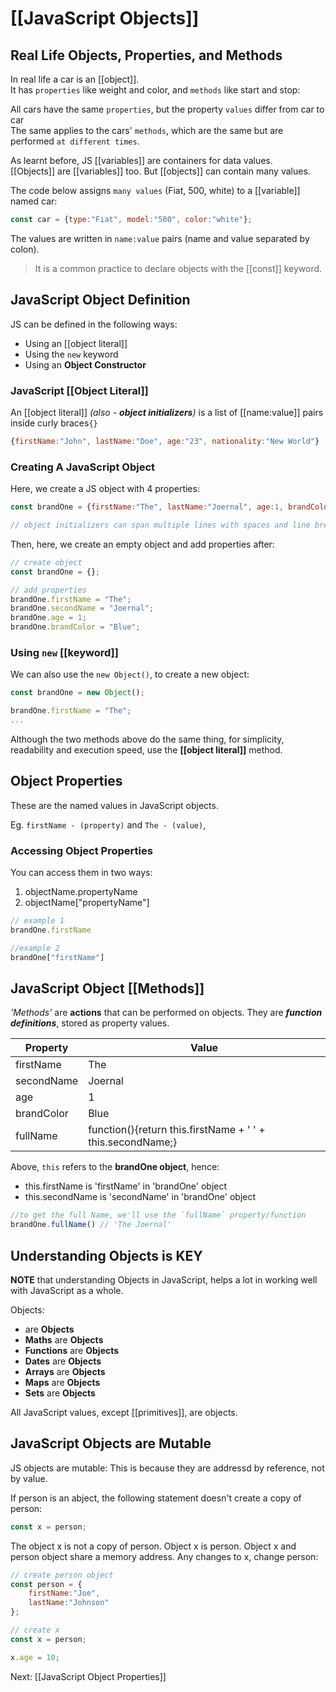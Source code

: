 # [[JavaScript Objects]]
## Real Life Objects, Properties, and Methods

In real life a car is an [[object]].  
It has `properties` like weight and color, and `methods` like start and stop:  

All cars have the same `properties`, but the property `values` differ from car to car  
The same applies to the cars' `methods`, which are the same but are performed `at different times`.  

As learnt before, JS [[variables]] are containers for data values.  
[[Objects]] are [[variables]] too. But [[objects]] can contain many values.  

The code below assigns `many values` (Fiat, 500, white) to a [[variable]] named car:  

```js
const car = {type:"Fiat", model:"500", color:"white"};
```

The values are written in `name:value` pairs (name and value separated by colon).

> It is a common practice to declare objects with the [[const]] keyword.

## JavaScript Object Definition

JS can be defined in the following ways:  
- Using an [[object literal]]
- Using the `new` keyword
- Using an **Object Constructor**  

### JavaScript [[Object Literal]]
An [[object literal]] _(also - **object initializers**)_ is a list of [[name:value]] pairs inside curly braces`{}`  

```js
{firstName:"John", lastName:"Doe", age:"23", nationality:"New World"}
```

### Creating A JavaScript Object
Here, we create a JS object with 4 properties:

```js
const brandOne = {firstName:"The", lastName:"Joernal", age:1, brandColor:"Blue"}

// object initializers can span multiple lines with spaces and line breaks
```

Then, here, we create an empty object and add properties after:

```js
// create object
const brandOne = {};

// add properties
brandOne.firstName = "The";
brandOne.secondName = "Joernal";
brandOne.age = 1;
brandOne.brandColor = "Blue";
```

### Using `new` [[keyword]]
We can also use the `new Object()`, to create a new object:

```js
const brandOne = new Object();

brandOne.firstName = "The";
...
```

Although the two methods above do the same thing, for simplicity, readability and execution speed, use the **[[object literal]]** method.

## Object Properties

These are the named values in JavaScript objects.

Eg. `firstName - (property)` and `The - (value)`,

### Accessing Object Properties
You can access them in two ways:
1. objectName.propertyName
2. objectName["propertyName"]

```js
// example 1
brandOne.firstName

//example 2
brandOne["firstName"]
```

## JavaScript Object [[Methods]]
_'Methods'_ are **actions** that can be performed on objects. They are ***function definitions***, stored as property values.


| Property   | Value                                                      |
| ---------- | ---------------------------------------------------------- |
| firstName  | The                                                        |
| secondName | Joernal                                                    |
| age        | 1                                                          |
| brandColor | Blue                                                       |
| fullName   | function(){return this.firstName + ' ' + this.secondName;} |

Above, `this` refers to the **brandOne object**, hence:
- this.firstName is 'firstName' in 'brandOne' object
- this.secondName is 'secondName' in 'brandOne' object

```js
//to get the full Name, we'll use the `fullName` property/function
brandOne.fullName() // 'The Joernal'
```


## Understanding Objects is KEY

**NOTE** that understanding Objects in JavaScript, helps a lot in working well with JavaScript as a whole.

Objects:
- are **Objects**
- **Maths** are **Objects**
- **Functions** are **Objects**
- **Dates** are **Objects**
- **Arrays** are **Objects**
- **Maps** are **Objects**
- **Sets** are **Objects**

All JavaScript values, except [[primitives]], are objects.


## JavaScript Objects are Mutable
JS objects are mutable: This is because they are addressd by reference, not by value.

If person is an abject, the following statement doesn't create a copy of person:

```js
const x = person;
```

The object x is not a copy of person. Object x is person.
Object x and person object share a memory address. Any changes to x, change person:

```js
// create person object
const person = {
    firstName:"Joe",
    lastName:"Johnson"
};

// create x
const x = person;

x.age = 10;
```


Next: [[JavaScript Object Properties]]